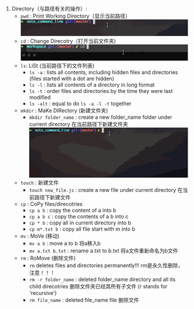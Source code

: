 1. Directory（与路径有关的操作）: 
    - `pwd` : Print Working Directory（显示当前路径）
        ![Image of pwd](./pwd.gif)
    - `cd` : Change Direcotry（打开当前文件夹)
        ![Image of cd](./cd.gif)
    - `ls`: LiSt (当前路径下的文件列表)
        * `ls -a` : lists all contents, including hidden files and directories (files started with a dot are hidden)
        * `ls -l` : lists all contents of a directory in long format
        * `ls -t` : order files and directories by the time they were last modified
        * `ls -alt` : equal to do `ls -a -l -t` together
    - `mkdir` : MaKe DIRectory (新建文件夹)
        * `mkdir folder_name` : create a new folder_name folder under current directory 在当前路径下新建文件夹
        ![Image of mkdir](./mkdir.gif)
    - `touch` : 新建文件
        * `touch new_file.js` : create a new file under current directory 在当前路径下新建文件
    - `cp` : CoPy files/direcotries
        * `cp a b` : copy the content of a into b
        * `cp a b c` : copy the contents of a b into c
        * `cp * b` : copy all in current directory into b
        * `cp m*.txt b` : copy all file start with m into b
    - `mv` : MoVe (移动)
        * `mv a b` : move a to b 将a移入b
        * `mv a.txt b.txt` : rename a.txt to b.txt 将a文件重新命名为b文件
    - `rm` : RoMove (删除文件)
        * `rm` deletes files and directories permanently!!! rm是永久性删除，注意！！！
        * `rm -r folder_name` : deleted folder_name directory and all its child direcotries 删除文件夹已经其所有子文件 (r stands for 'recursive')
        * `rm file_name` : deleted file_name file 删除文件
